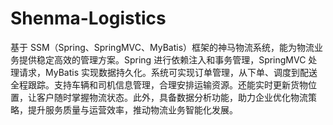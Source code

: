 # Shenma-Logistics
基于 SSM（Spring、SpringMVC、MyBatis）框架的神马物流系统，能为物流业务提供稳定高效的管理方案。Spring 进行依赖注入和事务管理，SpringMVC 处理请求，MyBatis 实现数据持久化。系统可实现订单管理，从下单、调度到配送全程跟踪。支持车辆和司机信息管理，合理安排运输资源。还能实时更新货物位置，让客户随时掌握物流状态。此外，具备数据分析功能，助力企业优化物流策略，提升服务质量与运营效率，推动物流业务智能化发展。 
